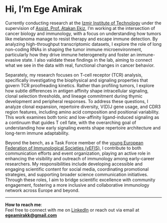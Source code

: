 # Hi, I’m Ege Amirak

Currently conducting research at the [Izmir Institute of Technology](https://en.iyte.edu.tr/) under the supervision of [Assist. Prof. Atakan Ekiz](https://www.atakanekiz.com/lab.html), I’m working at the intersection of cancer biology and immunology, with a focus on understanding how tumors like melanoma manage to resist therapy and escape immune detection. By analyzing high-throughput transcriptomic datasets, I explore the role of long non-coding RNAs in shaping the tumor immune microenvironment, particularly how they drive immune heterogeneity and foster an immune-evasive state. I also validate these findings in the lab, aiming to connect what we see in the data with real, functional changes in cancer behavior.

Separately, my research focuses on T-cell receptor (TCR) analysis, specifically investigating the biophysical and signaling properties that govern TCR proofreading kinetics. Rather than profiling tumors, I explore how subtle differences in antigen affinity shape intracellular signaling, clonal selection thresholds, and lineage commitment during thymic development and peripheral responses. To address these questions, I analyze clonal expansion, repertoire diversity, V(D)J gene usage, and CDR3 region features, including amino acid composition and positional variability. This work examines both tonic and low-affinity ligand-induced signaling as a continuum that guides T cell fate, with the overarching goal of understanding how early signaling events shape repertoire architecture and long-term immune adaptability.

Beyond the bench, as a Task Force member of the [young European Federation of Immunological Societies (yEFIS)](https://www.yefis.org/), I contribute to both communication efforts and event organization, playing an active role in enhancing the visibility and outreach of immunology among early-career researchers. My responsibilities include developing accessible and engaging scientific content for social media, coordinating promotional strategies, and supporting broader science communication initiatives. Through these roles, I aim to bridge scientific excellence with community engagement, fostering a more inclusive and collaborative immunology network across Europe and beyond.

---

**How to reach me**:  
Feel free to connect with me on [LinkedIn](https://www.linkedin.com/in/ege-amirak) or reach out via email at **egeamirakk@gmail.com**
